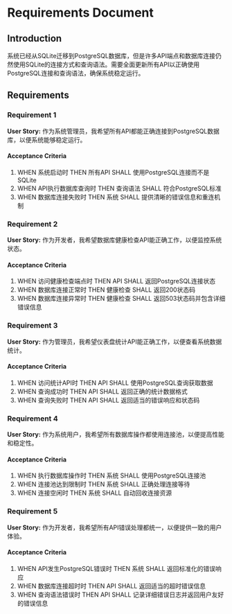 # Requirements Document

## Introduction

系统已经从SQLite迁移到PostgreSQL数据库，但是许多API端点和数据库连接仍然使用SQLite的连接方式和查询语法。需要全面更新所有API以正确使用PostgreSQL连接和查询语法，确保系统稳定运行。

## Requirements

### Requirement 1

**User Story:** 作为系统管理员，我希望所有API都能正确连接到PostgreSQL数据库，以便系统能够稳定运行。

#### Acceptance Criteria

1. WHEN 系统启动时 THEN 所有API SHALL 使用PostgreSQL连接而不是SQLite
2. WHEN API执行数据库查询时 THEN 查询语法 SHALL 符合PostgreSQL标准
3. WHEN 数据库连接失败时 THEN 系统 SHALL 提供清晰的错误信息和重连机制

### Requirement 2

**User Story:** 作为开发者，我希望数据库健康检查API能正确工作，以便监控系统状态。

#### Acceptance Criteria

1. WHEN 访问健康检查端点时 THEN API SHALL 返回PostgreSQL连接状态
2. WHEN 数据库连接正常时 THEN 健康检查 SHALL 返回200状态码
3. WHEN 数据库连接异常时 THEN 健康检查 SHALL 返回503状态码并包含详细错误信息

### Requirement 3

**User Story:** 作为管理员，我希望仪表盘统计API能正确工作，以便查看系统数据统计。

#### Acceptance Criteria

1. WHEN 访问统计API时 THEN API SHALL 使用PostgreSQL查询获取数据
2. WHEN 查询成功时 THEN API SHALL 返回正确的统计数据格式
3. WHEN 查询失败时 THEN API SHALL 返回适当的错误响应和状态码

### Requirement 4

**User Story:** 作为系统用户，我希望所有数据库操作都使用连接池，以便提高性能和稳定性。

#### Acceptance Criteria

1. WHEN 执行数据库操作时 THEN 系统 SHALL 使用PostgreSQL连接池
2. WHEN 连接池达到限制时 THEN 系统 SHALL 正确处理连接等待
3. WHEN 连接空闲时 THEN 系统 SHALL 自动回收连接资源

### Requirement 5

**User Story:** 作为开发者，我希望所有API错误处理都统一，以便提供一致的用户体验。

#### Acceptance Criteria

1. WHEN API发生PostgreSQL错误时 THEN 系统 SHALL 返回标准化的错误响应
2. WHEN 数据库连接超时时 THEN API SHALL 返回适当的超时错误信息
3. WHEN 查询语法错误时 THEN API SHALL 记录详细错误日志并返回用户友好的错误信息